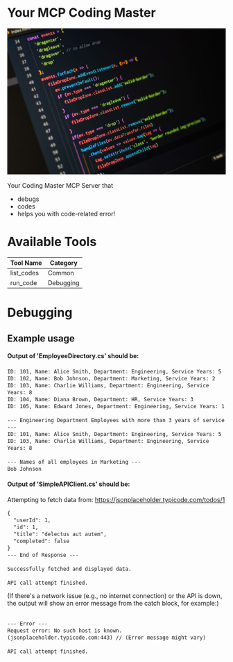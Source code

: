 # Your MCP Coding Master

![alt text](image.png)


Your Coding Master MCP Server that
- debugs
- codes
- helps you with code-related error!

# Available Tools

| Tool Name  | Category |
| ------------- | ------------- |
| list_codes  | Common  |
| run_code  | Debugging  |

# Debugging

## Example usage

#### Output of 'EmployeeDirectory.cs' should be:

```All Employees:
ID: 101, Name: Alice Smith, Department: Engineering, Service Years: 5
ID: 102, Name: Bob Johnson, Department: Marketing, Service Years: 2
ID: 103, Name: Charlie Williams, Department: Engineering, Service Years: 8
ID: 104, Name: Diana Brown, Department: HR, Service Years: 3
ID: 105, Name: Edward Jones, Department: Engineering, Service Years: 1

--- Engineering Department Employees with more than 3 years of service ---
ID: 101, Name: Alice Smith, Department: Engineering, Service Years: 5
ID: 103, Name: Charlie Williams, Department: Engineering, Service Years: 8

--- Names of all employees in Marketing ---
Bob Johnson
```




#### Output of 'SimpleAPIClient.cs' should be:

Attempting to fetch data from: https://jsonplaceholder.typicode.com/todos/1

```--- API Response ---
{
  "userId": 1,
  "id": 1,
  "title": "delectus aut autem",
  "completed": false
}
--- End of Response ---

Successfully fetched and displayed data.

API call attempt finished.
```


(If there's a network issue (e.g., no internet connection) or the API is down, the output will show an error message from the catch block, for example:)

```Attempting to fetch data from: https://jsonplaceholder.typicode.com/todos/1

--- Error ---
Request error: No such host is known. (jsonplaceholder.typicode.com:443) // (Error message might vary)

API call attempt finished.
```